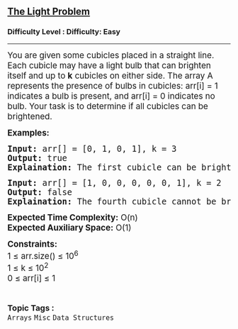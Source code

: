 <h2><a href="https://www.geeksforgeeks.org/problems/the-light-problem4217/1?page=3&category=Arrays&status=unsolved,attempted&sortBy=accuracy">The Light Problem</a></h2><h3>Difficulty Level : Difficulty: Easy</h3><hr><div class="problems_problem_content__Xm_eO"><p><span style="font-size: 14pt;">You are given some cubicles placed in a straight line. Each cubicle may have a light bulb that can brighten itself and up to <strong>k</strong> cubicles on either side. The array A represents the presence of bulbs in cubicles: arr[i] = 1 indicates a bulb is present, and arr[i] = 0 indicates no bulb. Your task is to determine if all cubicles can be brightened.</span></p>
<p><span style="font-size: 14pt;"><strong>Examples:</strong></span></p>
<pre><span style="font-size: 14pt;"><strong>Input:</strong> arr[] = [0, 1, 0, 1], k = 3
<strong>Output:</strong> true
<strong>Explaination:</strong> The first cubicle can be brightened by 2nd cubicle. The third cubicle can be brightened by 4th cubicle.</span></pre>
<pre><span style="font-size: 14pt;"><strong>Input: </strong>arr[] = [1, 0, 0, 0, 0, 0, 1], k = 2
<strong>Output:</strong> false
<strong>Explaination:</strong> The fourth cubicle cannot be brightened in any way.</span></pre>
<p><span style="font-size: 14pt;"><strong>Expected Time Complexity:</strong> O(n)<br><strong>Expected Auxiliary Space:</strong> O(1)</span></p>
<p><span style="font-size: 14pt;"><strong>Constraints:</strong><br>1 ≤ arr.size() ≤ 10<sup>6</sup><br>1 ≤ k ≤ 10<sup>2</sup><br>0 ≤ arr[i] ≤ 1&nbsp;</span></p></div><br><p><span style=font-size:18px><strong>Topic Tags : </strong><br><code>Arrays</code>&nbsp;<code>Misc</code>&nbsp;<code>Data Structures</code>&nbsp;